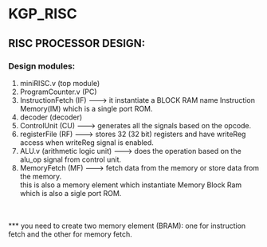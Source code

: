# KGP_RISC

## RISC PROCESSOR DESIGN:

### Design modules:

1. miniRISC.v (top module)
2. ProgramCounter.v (PC)
3. InstructionFetch (IF) ---> it instantiate a BLOCK RAM name Instruction Memory(IM) which is a single port ROM.
4. decoder (decoder)
5. ControlUnit (CU) ---> generates all the signals based on the opcode.
6. registerFile (RF) ---> stores 32 (32 bit) registers and have writeReg access when writeReg signal is enabled.
7. ALU.v (arithmetic logic unit) ---> does the operation based on the alu_op signal from control unit.
8. MemoryFetch (MF) ---> fetch data from the memory or store data from the memory. <br />
this is also a memory element which instantiate Memory Block Ram which is also a sigle port ROM. <br />
<br />
<br />
*** you need to create two memory element (BRAM): one for instruction fetch and the other for memory fetch.
